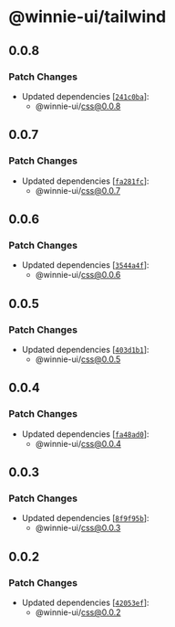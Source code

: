 # @winnie-ui/tailwind

## 0.0.8

### Patch Changes

- Updated dependencies [[`241c0ba`](https://github.com/winnie-ui/winnie-ui/commit/241c0ba1d173f61906da989dd93383d460efbd53)]:
  - @winnie-ui/css@0.0.8

## 0.0.7

### Patch Changes

- Updated dependencies [[`fa281fc`](https://github.com/winnie-ui/winnie-ui/commit/fa281fc9d700c1caa55f6c5a35199297a85d3f45)]:
  - @winnie-ui/css@0.0.7

## 0.0.6

### Patch Changes

- Updated dependencies [[`3544a4f`](https://github.com/winnie-ui/winnie-ui/commit/3544a4f47dff3d827c4ceef3f75ae59159055226)]:
  - @winnie-ui/css@0.0.6

## 0.0.5

### Patch Changes

- Updated dependencies [[`403d1b1`](https://github.com/winnie-ui/winnie-ui/commit/403d1b14dbaf2f9d4f9052d647b21e0be431b43d)]:
  - @winnie-ui/css@0.0.5

## 0.0.4

### Patch Changes

- Updated dependencies [[`fa48ad0`](https://github.com/winnie-ui/winnie-ui/commit/fa48ad072d71729069d39ce94a7da4a731b37c2b)]:
  - @winnie-ui/css@0.0.4

## 0.0.3

### Patch Changes

- Updated dependencies [[`8f9f95b`](https://github.com/winnie-ui/winnie-ui/commit/8f9f95bab4e5ef49f5cad0285cea158a4b23cca0)]:
  - @winnie-ui/css@0.0.3

## 0.0.2

### Patch Changes

- Updated dependencies [[`42053ef`](https://github.com/winnie-ui/winnie-ui/commit/42053ef3b90128354d9ad2c36422d11f5e2967a9)]:
  - @winnie-ui/css@0.0.2
